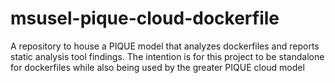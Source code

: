# msusel-pique-cloud-dockerfile
A repository to house a PIQUE model that analyzes dockerfiles and reports static analysis tool findings. The intention is for this project to be standalone for dockerfiles while also being used by the greater PIQUE cloud model
